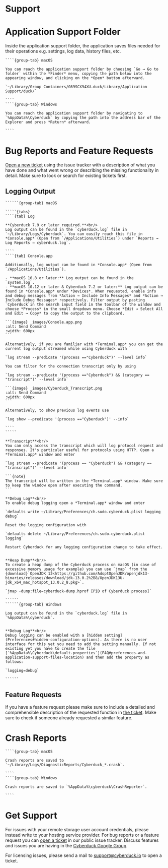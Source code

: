 Support
===

# Application Support Folder

Inside the application support folder, the application saves files needed for their operations e.g. settings, log data, history files, etc.

`````{tabs}
````{group-tab} macOS

You can reach the application support folder by choosing `Go → Go to folder` within the *Finder* menu, copying the path below into the appearing window, and clicking on the *Open* button afterward.

`~/Library/Group Containers/G69SCX94XU.duck/Library/Application Support/duck/`

````
````{group-tab} Windows

You can reach the application support folder by navigating to `%AppData%\Cyberduck` by copying the path into the address bar of the Explorer and press *Return* afterward.

````
`````

# Bug Reports and Feature Requests

[Open a new ticket]() using the issue tracker with a description of what you have done and what went wrong or describing the missing functionality in detail. Make sure to look or search for existing tickets first.

## Logging Output

```````{tabs}
``````{group-tab} macOS

`````{tabs}
````{tab} Log

**Cyberduck 7.9 or later required.**<br/>
Log output can be found in the `cyberduck.log` file in `~/Library/Logs/Cyberduck`. You can easily reach this file in *Console.app* (Open from `/Applications/Utilities`) under `Reports → Log Reports → cyberduck.log`.

````
````{tab} Console.app

Additionally, log output can be found in *Console.app* (Open from `/Applications/Utilities`).

- **macOS 10.8 or later:** Log output can be found in the `system.log`.
- **macOS 10.12 or later & Cyberduck 7.2 or later:** Log output can be found in *Console.app* under *Devices*. When requested, enable info and debug messages from *Action → Include Info Messages* and *Action → Include Debug Messages* respectively. Filter output by pasting `Cyberduck`in the search input field in the toolbar of the window and choose *Process* in the small dropdown menu. Choose *Edit → Select All and Edit → Copy* to copy the output to the clipboard.

```{image} _images/Console.app.png
:alt: Send Command
:width: 600px  
```

Alternatively, if you are familiar with *Terminal.app* you can get the current log output streamed while using Cyberduck with

`log stream --predicate '(process =="Cyberduck")' --level info`

You can filter for the connection transcript only by using

`log stream --predicate '(process =="Cyberduck") && (category == "transcript")' --level info`

```{image} _images/Cyberduck_Transcript.png
:alt: Send Command
:width: 600px
```

Alternatively, to show previous log events use

`log show --predicate '(process =="Cyberduck")' --info`

````
`````

**Transcript**<br/>
You can only access the transcript which will log protocol request and responses. It's particular useful for protocols using HTTP. Open a *Terminal.app* window and enter 

`log stream --predicate '(process == "Cyberduck") && (category == "transcript")' --level info`

```{note}
The transcript will be written in the *Terminal.app* window. Make sure to keep the window open after executing the command.
```

**Debug Log**<br/>
To enable debug logging open a *Terminal.app* window and enter

`defaults write ~/Library/Preferences/ch.sudo.cyberduck.plist logging debug`

Reset the logging configuration with

`defaults delete ~/Library/Preferences/ch.sudo.cyberduck.plist logging`

Restart Cyberduck for any logging configuration change to take effect.


**Heap Dump**<br/>
To create a heap dump of the Cyberduck process on macOS (in case of excessive memory usage for example) you can use `jmap` from the {download}`OpenJDK 13<https://github.com/AdoptOpenJDK/openjdk13-binaries/releases/download/jdk-13.0.2%2B8/OpenJDK13U-jdk_x64_mac_hotspot_13.0.2_8.pkg>`.

`jmap -dump:file=cyberduck-dump.hprof [PID of Cyberduck process]`

``````
``````{group-tab} Windows

Log output can be found in the `cyberduck.log` file in `%AppData%\cyberduck`.


**Debug Log**<br/>
Debug logging can be enabled with a [hidden setting](Preferences#hidden-configuration-options). As there is no user interface for this yet you need to add the setting manually. If not existing yet you have to create the file [`%AppData%\Cyberduck\default.properties`](FAQ#preferences-and-application-support-files-location) and then add the property as follows:

`logging=debug`

``````
```````

## Feature Requests

If you have a feature request please make sure to include a detailed and comprehensible description of the requested function in [the ticket](). Make sure to check if someone already requested a similar feature.

# Crash Reports

`````{tabs}
````{group-tab} macOS

Crash reports are saved to `~/Library/Logs/DiagnosticReports/Cyberduck_*.crash`.

````
````{group-tab} Windows

Crash reports are saved to `%AppData%\cyberduck\CrashReporter`.

````
`````

# Get Support

For issues with your remote storage user account credentials, please instead write to your hosting service provider. For bug reports or a feature request you can [open a ticket]() in our public issue tracker. Discuss features and issues you are having in the [Cyberduck Google Group](http://groups.google.com/group/cyberduck).

For licensing issues, please send a mail to [support@cyberduck.io](mailto:support@cyberduck.io) to open a ticket.